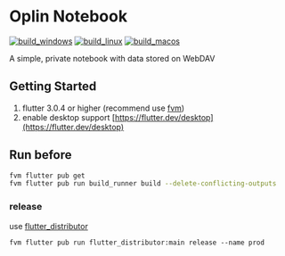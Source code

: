 # Oplin Notebook

[![build_windows](https://github.com/springeye/oplin/actions/workflows/build_windows.yaml/badge.svg)](https://github.com/henjue/notebook/actions/workflows/build_windows.yaml)
[![build_linux](https://github.com/springeye/oplin/actions/workflows/build_linux.yaml/badge.svg)](https://github.com/henjue/notebook/actions/workflows/build_linux.yaml)
[![build_macos](https://github.com/springeye/oplin/actions/workflows/build_macos.yaml/badge.svg)](https://github.com/henjue/notebook/actions/workflows/build_macos.yaml)

A simple, private notebook with data stored on WebDAV

## Getting Started

1. flutter 3.0.4 or higher (recommend use [fvm](https://fvm.app/docs/getting_started/installation))
2. enable desktop support [https://flutter.dev/desktop](https://flutter.dev/desktop)

## Run before

```bash
fvm flutter pub get
fvm flutter pub run build_runner build --delete-conflicting-outputs
```

### release

use [flutter_distributor](https://github.com/leanflutter/flutter_distributor)

```
fvm flutter pub run flutter_distributor:main release --name prod
```